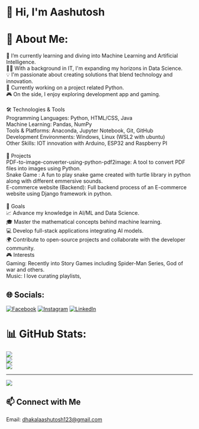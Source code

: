 # 👋 Hi, I'm Aashutosh

# 💫 About Me:
🌱 I’m currently learning and diving into Machine Learning and Artificial Intelligence.<br>👨‍🎓 With a background in IT, I'm expanding my horizons in Data Science.<br>💡 I'm passionate about creating solutions that blend technology and innovation.<br>🚀 Currently working on a project related Python.<br>🎮 On the side, I enjoy exploring development app and gaming.<br><br>🛠️ Technologies & Tools<br>Programming Languages: Python, HTML/CSS, Java<br>Machine Learning: Pandas, NumPy<br>Tools & Platforms: Anaconda, Jupyter Notebook, Git, GitHub<br>Development Environments: Windows, Linux (WSL2 with ubuntu)<br>Other Skills: IOT innovation with Arduino, ESP32 and Raspberry PI<br><br>🔭 Projects<br>PDF-to-image-converter-using-python-pdf2image: A tool to convert PDF files into images using Python.<br>Snake Game : A fun to play snake game created with turtle library in python along with different emmersive sounds.<br>E-commerce website (Backend): Full backend process of an E-commerce website using Django framework in python.<br><br>🎯 Goals<br>📈 Advance my knowledge in AI/ML and Data Science.<br>🎓 Master the mathematical concepts behind machine learning.<br>💻 Develop full-stack applications integrating AI models.<br>🌍 Contribute to open-source projects and collaborate with the developer community.<br>🎮 Interests<br>Gaming: Recently into Story Games including Spider-Man Series, God of war and others.<br>Music: I love curating playlists,


## 🌐 Socials:
[![Facebook](https://img.shields.io/badge/Facebook-%231877F2.svg?logo=Facebook&logoColor=white)](https://www.facebook.com/asutosh.dhakal.5) [![Instagram](https://img.shields.io/badge/Instagram-%23E4405F.svg?logo=Instagram&logoColor=white)](https://instagram.com/aashutosh_dhakal) [![LinkedIn](https://img.shields.io/badge/LinkedIn-%230077B5.svg?logo=linkedin&logoColor=white)](https://www.linkedin.com/in/aashutosh-dhakal/) 
# 📊 GitHub Stats:
![](https://github-readme-stats.vercel.app/api?username=Aashutosh-Dhakal&theme=dracula&hide_border=false&include_all_commits=false&count_private=true)<br/>
![](https://github-readme-streak-stats.herokuapp.com/?user=Aashutosh-Dhakal&theme=dracula&hide_border=false)<br/>
![](https://github-readme-stats.vercel.app/api/top-langs/?username=Aashutosh-Dhakal&theme=dracula&hide_border=false&include_all_commits=false&count_private=true&layout=compact)

---
[![](https://visitcount.itsvg.in/api?id=Aashutosh-Dhakal&icon=0&color=0)](https://visitcount.itsvg.in)

<!-- Proudly created with GPRM ( https://gprm.itsvg.in ) -->

## 📫  Connect with Me
Email: dhakalaashutosh123@gmail.com<br/>
